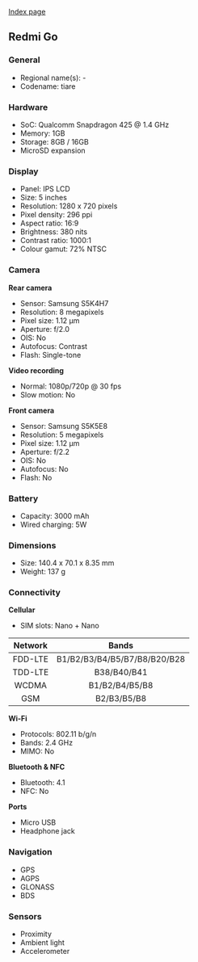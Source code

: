 [Index page](../../)

## Redmi Go

### General

* Regional name(s): -
* Codename: tiare

### Hardware

* SoC: Qualcomm Snapdragon 425 @ 1.4 GHz
* Memory: 1GB
* Storage: 8GB / 16GB
* MicroSD expansion

### Display

* Panel: IPS LCD
* Size: 5 inches
* Resolution: 1280 x 720 pixels
* Pixel density: 296 ppi
* Aspect ratio: 16:9
* Brightness: 380 nits
* Contrast ratio: 1000:1
* Colour gamut: 72% NTSC

### Camera

**Rear camera**

* Sensor: Samsung S5K4H7
* Resolution: 8 megapixels
* Pixel size: 1.12 µm
* Aperture: f/2.0
* OIS: No
* Autofocus: Contrast
* Flash: Single-tone

**Video recording**

* Normal: 1080p/720p @ 30 fps
* Slow motion: No

**Front camera**

* Sensor: Samsung S5K5E8
* Resolution: 5 megapixels
* Pixel size: 1.12 µm
* Aperture: f/2.2
* OIS: No
* Autofocus: No
* Flash: No

### Battery

* Capacity: 3000 mAh
* Wired charging: 5W

### Dimensions

* Size: 140.4 x 70.1 x 8.35 mm
* Weight: 137 g

### Connectivity

**Cellular**

* SIM slots: Nano + Nano

| Network | Bands |
|:-------:|:----------------------------:|
| FDD-LTE | B1/B2/B3/B4/B5/B7/B8/B20/B28 |
| TDD-LTE | B38/B40/B41 |
| WCDMA | B1/B2/B4/B5/B8 |
| GSM | B2/B3/B5/B8 |

**Wi-Fi**

* Protocols: 802.11 b/g/n
* Bands: 2.4 GHz
* MIMO: No

**Bluetooth & NFC**

* Bluetooth: 4.1
* NFC: No

**Ports**

* Micro USB
* Headphone jack

### Navigation

* GPS
* AGPS
* GLONASS
* BDS

### Sensors

* Proximity
* Ambient light
* Accelerometer
